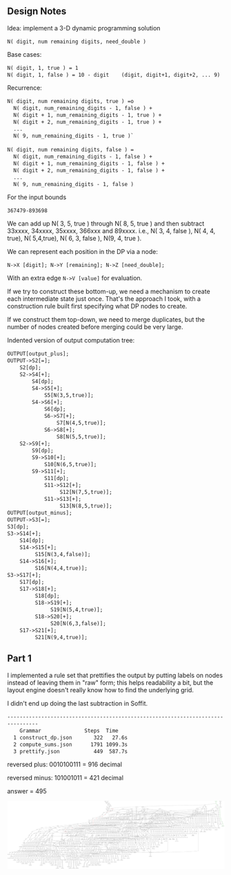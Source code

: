 ## Design Notes

Idea: implement a 3-D dynamic programming solution

```
N( digit, num remaining digits, need_double )
```

Base cases:

```
N( digit, 1, true ) = 1
N( digit, 1, false ) = 10 - digit    (digit, digit+1, digit+2, ... 9)
```

Recurrence:
```
N( digit, num remaining digits, true ) =o
  N( digit, num_remaining_digits - 1, false ) +
  N( digit + 1, num_remaining_digits - 1, true ) +
  N( digit + 2, num_remaining_digits - 1, true ) +
  ...
  N( 9, num_remaining_digits - 1, true )`

N( digit, num remaining digits, false ) =
  N( digit, num_remaining_digits - 1, false ) +
  N( digit + 1, num_remaining_digits - 1, false ) +
  N( digit + 2, num_remaining_digits - 1, false ) +
  ...
  N( 9, num_remaining_digits - 1, false )
```

For the input bounds

```
367479-893698
```

We can add up N( 3, 5, true ) through N( 8, 5, true ) 
and then subtract 33xxxx, 34xxxx, 35xxxx, 366xxx and 89xxxx.
i.e., N( 3, 4, false ), N( 4, 4, true), N( 5,4,true), N( 6, 3, false ), N(9, 4, true ).


We can represent each position in the DP via a node:

```
N->X [digit]; N->Y [remaining]; N->Z [need_double];
```

With an extra edge `N->V [value]` for evaluation.

If we try to construct these bottom-up, we need a mechanism to create each intermediate state just once. That's
the approach I took, with a construction rule built first specifying what DP nodes to create.

If we construct them top-down, we need to merge duplicates, but the number of nodes created before merging
could be very large.

Indented version of output computation tree:

```
OUTPUT[output_plus]; 
OUTPUT->S2[=]; 
    S2[dp]; 
    S2->S4[+]; 
        S4[dp]; 
        S4->S5[+]; 
            S5[N(3,5,true)]; 
        S4->S6[+]; 
            S6[dp]; 
            S6->S7[+]; 
                S7[N(4,5,true)]; 
            S6->S8[+]; 
                S8[N(5,5,true)]; 
    S2->S9[+]; 
        S9[dp]; 
        S9->S10[+]; 
            S10[N(6,5,true)]; 
        S9->S11[+]; 
            S11[dp]; 
            S11->S12[+]; 
                 S12[N(7,5,true)]; 
            S11->S13[+]; 
                 S13[N(8,5,true)]; 
OUTPUT[output_minus]; 
OUTPUT->S3[=]; 
S3[dp]; 
S3->S14[+]; 
    S14[dp]; 
    S14->S15[+]; 
         S15[N(3,4,false)]; 
    S14->S16[+]; 
         S16[N(4,4,true)]; 
S3->S17[+]; 
    S17[dp]; 
    S17->S18[+]; 
         S18[dp];
         S18->S19[+];
              S19[N(5,4,true)]; 
         S18->S20[+];
              S20[N(6,3,false)]; 
    S17->S21[+]; 
         S21[N(9,4,true)];
```

## Part 1

I implemented a rule set that prettifies the output by putting labels on nodes
instead of leaving them in "raw" form; this helps readability a bit, but the
layout engine doesn't really know how to find the underlying grid.

I didn't end up doing the last subtraction in Soffit.

```
--------------------------------------------------------------------------------
    Grammar              Steps  Time  
  1 construct_dp.json       322   27.6s
  2 compute_sums.json      1791 1099.3s
  3 prettify.json           449  587.7s
```

reversed plus:  0010100111 = 916 decimal

reversed minus: 101001011 = 421 decimal

answer = 495

![part 1 output](part1-output.svg)
